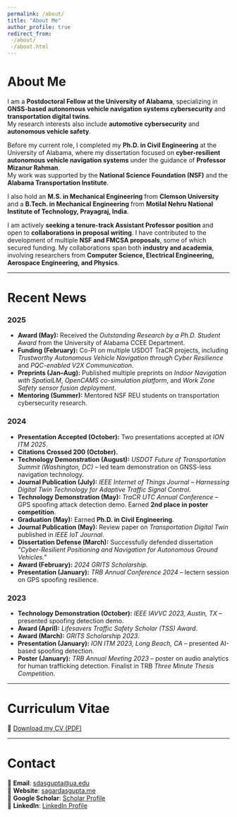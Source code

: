 ```yaml
---
permalink: /about/
title: "About Me"
author_profile: true
redirect_from:
 -/about/
 -/about.html
---
```


# About Me

I am a **Postdoctoral Fellow at the University of Alabama**, specializing in **GNSS-based autonomous vehicle navigation systems cybersecurity** and **transportation digital twins**.  
My research interests also include **automotive cybersecurity** and **autonomous vehicle safety**.  

Before my current role, I completed my **Ph.D. in Civil Engineering** at the University of Alabama, where my dissertation focused on **cyber-resilient autonomous vehicle navigation systems** under the guidance of **Professor Mizanur Rahman**.  
My work was supported by the **National Science Foundation (NSF)** and the **Alabama Transportation Institute**.  

I also hold an **M.S. in Mechanical Engineering** from **Clemson University** and a **B.Tech. in Mechanical Engineering** from **Motilal Nehru National Institute of Technology, Prayagraj, India**.  

I am actively **seeking a tenure-track Assistant Professor position** and open to **collaborations in proposal writing**. I have contributed to the development of multiple **NSF and FMCSA proposals**, some of which secured funding. My collaborations span both **industry and academia**, involving researchers from **Computer Science, Electrical Engineering, Aerospace Engineering, and Physics**.

---

# Recent News

### 2025
- **Award (May):** Received the *Outstanding Research by a Ph.D. Student Award* from the University of Alabama CCEE Department.  
- **Funding (February):** Co-PI on multiple USDOT TraCR projects, including *Trustworthy Autonomous Vehicle Navigation through Cyber Resilience* and *PQC-enabled V2X Communication*.  
- **Preprints (Jan–Aug):** Published multiple preprints on *Indoor Navigation with SpatialLM*, *OpenCAMS co-simulation platform*, and *Work Zone Safety sensor fusion deployment*.  
- **Mentoring (Summer):** Mentored NSF REU students on transportation cybersecurity research.  

### 2024
- **Presentation Accepted (October):** Two presentations accepted at *ION ITM 2025*.  
- **Citations Crossed 200 (October).**  
- **Technology Demonstration (August):** *USDOT Future of Transportation Summit (Washington, DC)* – led team demonstration on GNSS-less navigation technology.  
- **Journal Publication (July):** *IEEE Internet of Things Journal* – *Harnessing Digital Twin Technology for Adaptive Traffic Signal Control*.  
- **Technology Demonstration (May):** *TraCR UTC Annual Conference* – GPS spoofing attack detection demo. Earned **2nd place in poster competition**.  
- **Graduation (May):** Earned **Ph.D. in Civil Engineering**.  
- **Journal Publication (May):** Review paper on *Transportation Digital Twin* published in *IEEE IoT Journal*.  
- **Dissertation Defense (March):** Successfully defended dissertation *"Cyber-Resilient Positioning and Navigation for Autonomous Ground Vehicles."*  
- **Award (February):** *2024 GRITS Scholarship*.  
- **Presentation (January):** *TRB Annual Conference 2024* – lectern session on GPS spoofing resilience.  

### 2023
- **Technology Demonstration (October):** *IEEE IAVVC 2023, Austin, TX* – presented spoofing detection demo.  
- **Award (April):** *Lifesavers Traffic Safety Scholar (TSS) Award*.  
- **Award (March):** *GRITS Scholarship 2023*.  
- **Presentation (January):** *ION ITM 2023, Long Beach, CA* – presented AI-based spoofing detection.  
- **Poster (January):** *TRB Annual Meeting 2023* – poster on audio analytics for human trafficking detection. Finalist in TRB *Three Minute Thesis Competition*.  

---

# Curriculum Vitae

📄 [Download my CV (PDF)](/files/CV_Dasgupta_08212025.pdf)

---

# Contact

📧 **Email**: [sdasgupta@ua.edu](mailto:sdasgupta@ua.edu)  
🔗 **Website**: [sagardasgupta.me](https://www.sagardasgupta.me)  
🔗 **Google Scholar**: [Scholar Profile](https://scholar.google.com/citations?user=rMHBcRYAAAAJ&hl=en)  
🔗 **LinkedIn**: [LinkedIn Profile](https://www.linkedin.com/in/sagar-dasgupta-692567201/)  

